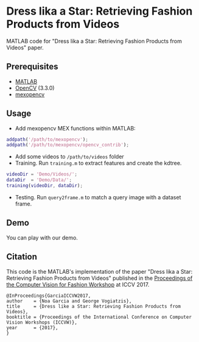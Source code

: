 # Dress lika a Star: Retrieving Fashion Products from Videos
MATLAB code for "Dress lika a Star: Retrieving Fashion Products from Videos" paper.

## Prerequisites 
- [MATLAB][1]
- [OpenCV][2] (3.3.0)
- [mexopencv][3]


## Usage
- Add mexopencv MEX functions within MATLAB:

``` matlab
addpath('/path/to/mexopencv');
addpath('/path/to/mexopencv/opencv_contrib');
```

- Add some videos to ```/path/to/videos``` folder
- Training. Run ```training.m``` to extract features and create the kdtree.

``` matlab
videoDir = 'Demo/Videos/';
dataDir  = 'Demo/Data/';
training(videoDir, dataDir);
```

- Testing. Run ```query2frame.m``` to match a query image with a dataset frame.

## Demo
You can play with our demo.

## Citation
This code is the MATLAB's implementation of the paper "Dress lika a Star: Retrieving Fashion Products from Videos" published in the [Proceedings of the Computer Vision for Fashion Workshop][4] at ICCV 2017.

````
@InProceedings{GarciaICCVW2017,
author    = {Noa Garcia and George Vogiatzis},
title     = {Dress like a Star: Retrieving Fashion Products from Videos},
booktitle = {Proceedings of the International Conference on Computer Vision Workshops (ICCVW)},
year      = {2017},
}
````

[1]: https://www.mathworks.com/products/matlab/
[2]: http://opencv.org/
[3]: https://github.com/kyamagu/mexopencv
[4]: https://sites.google.com/zalando.de/cvf-iccv2017/
